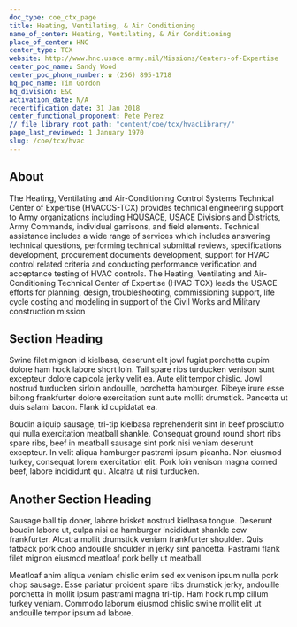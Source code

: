 ```yaml
---
doc_type: coe_ctx_page 
title: Heating, Ventilating, & Air Conditioning 
name_of_center: Heating, Ventilating, & Air Conditioning 
place_of_center: HNC
center_type: TCX
website: http://www.hnc.usace.army.mil/Missions/Centers-of-Expertise
center_poc_name: Sandy Wood
center_poc_phone_number: ☎ (256) 895-1718
hq_poc_name: Tim Gordon
hq_division: E&C
activation_date: N/A
recertification_date: 31 Jan 2018
center_functional_proponent: Pete Perez
// file_library_root_path: "content/coe/tcx/hvacLibrary/" 
page_last_reviewed: 1 January 1970 
slug: /coe/tcx/hvac
---
```


## About 

The Heating, Ventilating and Air-Conditioning Control Systems Technical Center of Expertise (HVACCS-TCX) provides technical engineering support to Army organizations including HQUSACE, USACE Divisions and Districts, Army Commands, individual garrisons, and field elements.  Technical assistance includes a wide range of services which includes answering technical questions, performing technical submittal reviews, specifications development, procurement documents development, support for HVAC control related criteria and conducting performance verification and acceptance testing of HVAC controls. The Heating, Ventilating and Air-Conditioning Technical Center of Expertise (HVAC-TCX) leads the USACE efforts for planning, design, troubleshooting, commissioning support, life cycle costing and modeling in support of the Civil Works and Military construction mission 

 ## Section Heading 

 Swine filet mignon id kielbasa, deserunt elit jowl fugiat porchetta cupim dolore ham hock labore short loin. Tail spare ribs turducken venison sunt excepteur dolore capicola jerky velit ea. Aute elit tempor chislic. Jowl nostrud turducken sirloin andouille, porchetta hamburger. Ribeye irure esse biltong frankfurter dolore exercitation sunt aute mollit drumstick. Pancetta ut duis salami bacon. Flank id cupidatat ea. 

 Boudin aliquip sausage, tri-tip kielbasa reprehenderit sint in beef prosciutto qui nulla exercitation meatball shankle. Consequat ground round short ribs spare ribs, beef in meatball sausage sint pork nisi veniam deserunt excepteur. In velit aliqua hamburger pastrami ipsum picanha. Non eiusmod turkey, consequat lorem exercitation elit. Pork loin venison magna corned beef, labore incididunt qui. Alcatra ut nisi turducken. 

 ## Another Section Heading 

 Sausage ball tip doner, labore brisket nostrud kielbasa tongue. Deserunt boudin labore ut, culpa nisi ea hamburger incididunt shankle cow frankfurter. Alcatra mollit drumstick veniam frankfurter shoulder. Quis fatback pork chop andouille shoulder in jerky sint pancetta. Pastrami flank filet mignon eiusmod meatloaf pork belly ut meatball. 

 Meatloaf anim aliqua veniam chislic enim sed ex venison ipsum nulla pork chop sausage. Esse pariatur proident spare ribs drumstick jerky, andouille porchetta in mollit ipsum pastrami magna tri-tip. Ham hock rump cillum turkey veniam. Commodo laborum eiusmod chislic swine mollit elit ut andouille tempor ipsum ad labore. 

